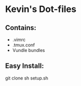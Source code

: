 # Kevin's Dot-files

## Contains:
* .vimrc
* .tmux.conf
* Vundle bundles

## Easy Install:
  git clone
  sh setup.sh
